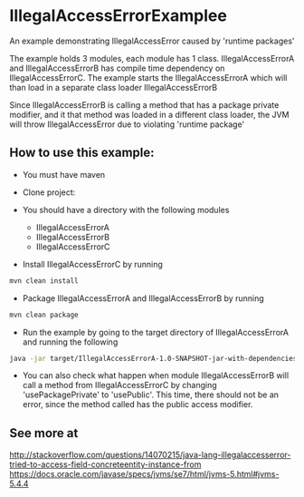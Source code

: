 # IllegalAccessErrorExamplee
An example demonstrating IllegalAccessError caused by 'runtime packages'

The example holds 3 modules, each module has 1 class.
IllegalAccessErrorA and IllegalAccessErrorB has compile time dependency on IllegalAccessErrorC.
The example starts the IllegalAccessErrorA which will than load in a separate class loader IllegalAccessErrorB

Since IllegalAccessErrorB is calling a method that has a package private modifier, and it that method was loaded in
a different class loader, the JVM will throw IllegalAccessError due to violating 'runtime package'

## How to use this example:
* You must have maven   
* Clone project:
* You should have a directory with the following modules
  * IllegalAccessErrorA
  * IllegalAccessErrorB
  * IllegalAccessErrorC
 
* Install IllegalAccessErrorC by running 
```bash
mvn clean install
```

* Package IllegalAccessErrorA and IllegalAccessErrorB by running
```bash
mvn clean package
```

* Run the example by going to the target directory of IllegalAccessErrorA and running the following

```bash
java -jar target/IllegalAccessErrorA-1.0-SNAPSHOT-jar-with-dependencies.jar ../IllegalAccessErrorB/target/ usePackagePrivate
```

* You can also check what happen when module IllegalAccessErrorB will call a method from IllegalAccessErrorC by changing 'usePackagePrivate' to 'usePublic'. This time, there should not be an error, since the method called has the public access modifier.

## See more at 

http://stackoverflow.com/questions/14070215/java-lang-illegalaccesserror-tried-to-access-field-concreteentity-instance-from
https://docs.oracle.com/javase/specs/jvms/se7/html/jvms-5.html#jvms-5.4.4
